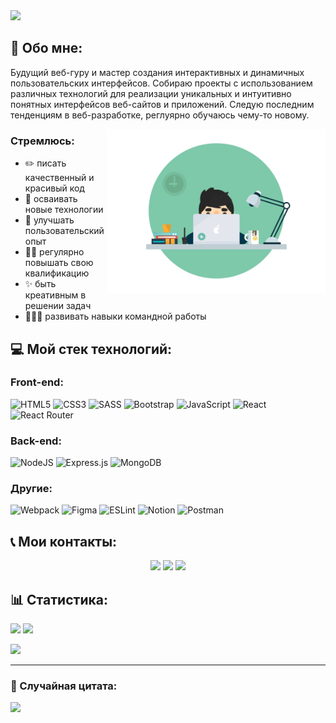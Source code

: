 <img src="https://sun9-56.userapi.com/impg/hRnSGVOfAukXLNNk02SWfv8nb5gcARrMJuL37Q/-SVDdbxmc4c.jpg?size=2301x720&quality=95&sign=ba25413a0bdadb0f893e03ad51f38bda&type=album">

## 🌌 Обо мне:
Будущий веб-гуру и мастер создания интерактивных и динамичных пользовательских интерфейсов. Собираю проекты с использованием различных технологий для реализации уникальных и интуитивно понятных интерфейсов веб-сайтов и приложений. Следую последним тенденциям в веб-разработке, реглуярно обучаюсь чему-то новому.

<img align="right" alt="Coding" width="350" src="https://raw.githubusercontent.com/BlastillROID/BlastillROID/master/66833e07d6fb9eb5d724e47d0c814285.gif">

### Стремлюсь: 

 - ✏️ писать качественный и красивый код 
 - 🤖 осваивать новые технологии 
 - 🚀 улучшать пользовательский опыт 
 - 👨‍🎓 регулярно повышать свою квалификацию
 - ✨ быть креативным в решении задач 
 - 🧑‍🤝‍🧑 развивать навыки командной работы 






## 💻 Мой стек технологий:
### Front-end: <br/>
![HTML5](https://img.shields.io/badge/html5-%23E34F26.svg?style=for-the-badge&logo=html5&logoColor=white) ![CSS3](https://img.shields.io/badge/css3-%231572B6.svg?style=for-the-badge&logo=css3&logoColor=white) ![SASS](https://img.shields.io/badge/SASS-hotpink.svg?style=for-the-badge&logo=SASS&logoColor=white) ![Bootstrap](https://img.shields.io/badge/bootstrap-%23563D7C.svg?style=for-the-badge&logo=bootstrap&logoColor=white) ![JavaScript](https://img.shields.io/badge/javascript-%23323330.svg?style=for-the-badge&logo=javascript&logoColor=%23F7DF1E) ![React](https://img.shields.io/badge/react-%2320232a.svg?style=for-the-badge&logo=react&logoColor=%2361DAFB) ![React Router](https://img.shields.io/badge/React_Router-CA4245?style=for-the-badge&logo=react-router&logoColor=white) 
### Back-end: <br/>
![NodeJS](https://img.shields.io/badge/node.js-6DA55F?style=for-the-badge&logo=node.js&logoColor=white) ![Express.js](https://img.shields.io/badge/express.js-%23404d59.svg?style=for-the-badge&logo=express&logoColor=%2361DAFB) ![MongoDB](https://img.shields.io/badge/MongoDB-%234ea94b.svg?style=for-the-badge&logo=mongodb&logoColor=white)
### Другие: <br/>
![Webpack](https://img.shields.io/badge/webpack-%238DD6F9.svg?style=for-the-badge&logo=webpack&logoColor=black) 	![Figma](https://img.shields.io/badge/figma-%23F24E1E.svg?style=for-the-badge&logo=figma&logoColor=white) ![ESLint](https://img.shields.io/badge/ESLint-4B3263?style=for-the-badge&logo=eslint&logoColor=white) ![Notion](https://img.shields.io/badge/Notion-%23000000.svg?style=for-the-badge&logo=notion&logoColor=white) ![Postman](https://img.shields.io/badge/Postman-FF6C37?style=for-the-badge&logo=postman&logoColor=white)

## 📞 Мои контакты:

<div align="center">
 <a href="https://t.me/stanken_a"><img src="https://img.shields.io/badge/Telegram-2CA5E0?style=for-the-badge&logo=telegram&logoColor=white"></a>
 <a href="mailto:artyemst3@gmail.com"><img src="https://img.shields.io/badge/Gmail-D14836?style=for-the-badge&logo=gmail&logoColor=white"></a>
 <a href="https://wa.me/79811876344"><img src="https://img.shields.io/badge/WhatsApp-25D366?style=for-the-badge&logo=whatsapp&logoColor=white"></a>
</div>
  
## 📊 Статистика:
<p align="left">
 <img width="48%" src="https://github-readme-stats.vercel.app/api?username=stankenA&theme=prussian&hide_border=false&include_all_commits=false&count_private=false">
 <img width="48%" src="https://github-readme-streak-stats.herokuapp.com/?user=stankenA&theme=prussian&hide_border=false">
</p>
<p align="left">
 <img src="https://github-readme-stats.vercel.app/api/top-langs/?username=stankenA&theme=prussian&hide_border=false&include_all_commits=false&count_private=false&layout=compact">
</p>

---

 ### 📖 Случайная цитата: 
 ![](https://quotes-github-readme.vercel.app/api?type=horizontal&theme=tokyonight)
